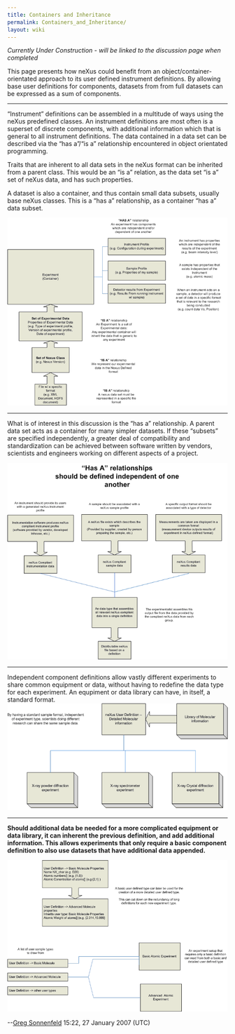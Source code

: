 ```yaml
---
title: Containers and Inheritance
permalink: Containers_and_Inheritance/
layout: wiki
---
```


*Currently Under Construction - will be linked to the discussion page
when completed*

This page presents how neXus could benefit from an
object/container-orientated approach to its user defined instrument
definitions. By allowing base user definitions for components, datasets
from from full datasets can be expressed as a sum of components.

------------------------------------------------------------------------

“Instrument” definitions can be assembled in a multitude of ways using
the neXus predefined classes. An instrument definitions are most often
is a superset of discrete components, with additional information which
that is general to all instrument definitions. The data contained in a
data set can be described via the “has a”/“is a” relationship
encountered in object orientated programming.

Traits that are inherent to all data sets in the neXus format can be
inherited from a parent class. This would be an “is a” relation, as the
data set “is a” set of neXus data, and has such properties.

A dataset is also a container, and thus contain small data subsets,
usually base neXus classes. This is a “has a” relationship, as a
container “has a” data subset.

![](COP_neXus_slide1.PNG "COP_neXus_slide1.PNG")

------------------------------------------------------------------------

What is of interest in this discussion is the “has a” relationship. A
parent data set acts as a container for many simpler datasets. If these
“subsets” are specified independently, a greater deal of compatibility
and standardization can be achieved between software written by vendors,
scientists and engineers working on different aspects of a project.

![](COP_neXus_slide2.PNG "COP_neXus_slide2.PNG")

------------------------------------------------------------------------

Independent component definitions allow vastly different experiments to
share common equipment or data, without having to redefine the data type
for each experiment. An equpiment or data library can have, in itself, a
standard format. ![](COP_neXus_slide3.PNG "fig:COP_neXus_slide3.PNG")

------------------------------------------------------------------------

**Should additional data be needed for a more complicated equipment or
data library, it can inherent the previous definition, and add
additional information. This allows experiments that only require a
basic component definition to also use datasets that have additional
data appended.**

![](COP_neXus_slide4.PNG "COP_neXus_slide4.PNG")

--[Greg Sonnenfeld](User%3AGreg_Sonnenfeld "wikilink") 15:22, 27 January
2007 (UTC)
